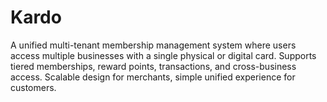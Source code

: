 # Kardo
A unified multi-tenant membership management system where users access multiple businesses with a single physical or digital card. Supports tiered memberships, reward points, transactions, and cross-business access. Scalable design for merchants, simple unified experience for customers.
